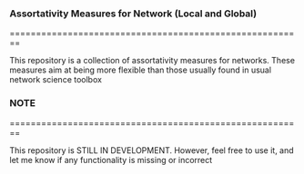 ### Assortativity Measures for Network (Local and Global)
========================================================

This repository is a collection of assortativity measures for networks.
These measures aim at being more flexible than those usually found in
usual network science toolbox

### NOTE
========================================================

This repository is STILL IN DEVELOPMENT. However, feel free to use it,
and let me know if any functionality is missing or incorrect
